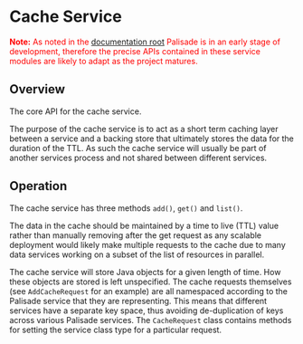 # Cache Service

<span style="color:red">**Note:** As noted in the [documentation root](../../README.md) Palisade is in an early stage of development, therefore the precise APIs contained in these service modules are likely to adapt as the project matures.</span>

## Overview

The core API for the cache service.

The purpose of the cache service is to act as a short term caching layer between 
a service and a backing store that ultimately stores the data for the duration 
of the TTL. As such the cache service will usually be part of another services 
process and not shared between different services. 

## Operation

The cache service has three methods `add()`, `get()` and `list()`.

The data in the cache should be maintained by a time to live (TTL) value rather than
manually removing after the get request as any scalable deployment would likely make
multiple requests to the cache due to many data services working on a subset
of the list of resources in parallel.

The cache service will store Java objects for a given length of time. How these objects are stored is left unspecified.
The cache requests themselves (see `AddCacheRequest` for an example) are all namespaced according to the Palisade service
that they are representing. This means that different services have a separate key space, thus avoiding
de-duplication of keys across various Palisade services. The `CacheRequest` class contains methods for setting the service
class type for a particular request.